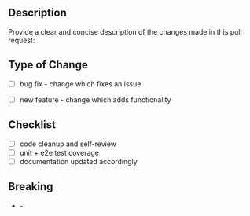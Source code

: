 ## Description

Provide a clear and concise description of the changes made in this pull request:



## Type of Change

- [ ] bug fix - change which fixes an issue
- [ ] new feature - change which adds functionality


## Checklist

- [ ] code cleanup and self-review
- [ ] unit + e2e test coverage
- [ ] documentation updated accordingly

## Breaking

- \-